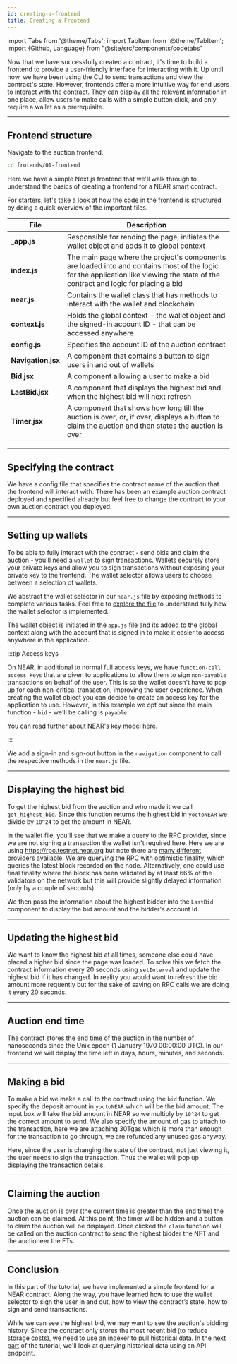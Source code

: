 ```yaml
---
id: creating-a-frontend
title: Creating a Frontend
---
```


import Tabs from '@theme/Tabs';
import TabItem from '@theme/TabItem';
import {Github, Language} from "@site/src/components/codetabs"

Now that we have successfully created a contract, it's time to build a frontend to provide a user-friendly interface for interacting with it. Up until now, we have been using the CLI to send transactions and view the contract's state. However, frontends offer a more intuitive way for end users to interact with the contract. They can display all the relevant information in one place, allow users to make calls with a simple button click, and only require a wallet as a prerequisite.

---

## Frontend structure

Navigate to the auction frontend.

```bash
cd frotends/01-frontend
```

Here we have a simple Next.js frontend that we'll walk through to understand the basics of creating a frontend for a NEAR smart contract.

For starters, let's take a look at how the code in the frontend is structured by doing a quick overview of the important files.

| File                             | Description                                                                     |
|----------------------------------|---------------------------------------------------------------------------------|
| **_app.js**           | Responsible for rending the page, initiates the wallet object and adds it to global context  |
| **index.js**          | The main page where the project's components are loaded into and contains most of the logic for the application like viewing the state of the contract and logic for placing a bid |
| **near.js**           | Contains the wallet class that has methods to interact with the wallet and blockchain |
| **context.js**        | Holds the global context - the wallet object and the signed-in account ID - that can be accessed anywhere |
| **config.js**         | Specifies the account ID of the auction contract |
| **Navigation.jsx**    | A component that contains a button to sign users in and out of wallets |
| **Bid.jsx**           | A component allowing a user to make a bid |
| **LastBid.jsx**       | A component that displays the highest bid and when the highest bid will next refresh |
| **Timer.jsx**         | A component that shows how long till the auction is over, or, if over, displays a button to claim the auction and then states the auction is over 

---

## Specifying the contract

We have a config file that specifies the contract name of the auction that the frontend will interact with. There has been an example auction contract deployed and specified already but feel free to change the contract to your own auction contract you deployed.

<Language value="javascript" language="javascript" showSingleFName={true}>
    <Github fname="config.js"
            url="https://github.com/near-examples/auctions-tutorial/blob/main/frontends/01-frontend/src/config.js"
            />
</Language>

---

## Setting up wallets

To be able to fully interact with the contract - send bids and claim the auction - you'll need a `wallet` to sign transactions. Wallets securely store your private keys and allow you to sign transactions without exposing your private key to the frontend. The wallet selector allows users to choose between a selection of wallets.

We abstract the wallet selector in our `near.js` file by exposing methods to complete various tasks. Feel free to [explore the file](https://github.com/near-examples/auctions-tutorial/blob/main/frontends/01-frontend/src/wallets/near.js) to understand fully how the wallet selector is implemented. 

The wallet object is initiated in the `app.js` file and its added to the global context along with the account that is signed in to make it easier to access anywhere in the application.

<Language value="javascript" language="javascript">
    <Github fname="_app.js" 
        url="https://github.com/near-examples/auctions-tutorial/blob/main/frontends/01-frontend/src/pages/_app.js#L13-L27"
        start="13" end="27" />
    <Github fname="context.js" 
        url="https://github.com/near-examples/auctions-tutorial/blob/main/frontends/01-frontend/src/context.js"
        />
</Language>

:::tip Access keys

On NEAR, in additional to normal full access keys, we have `function-call access keys` that are given to applications to allow them to sign `non-payable` transactions on behalf of the user. This is so the wallet doesn't have to pop up for each non-critical transaction, improving the user experience. When creating the wallet object you can decide to create an access key for the application to use. However, in this example we opt out since the main function - `bid` - we'll be calling is `payable`.

You can read further about NEAR's key model [here](../../protocol/access-keys.md).

:::

We add a sign-in and sign-out button in the `navigation` component to call the respective methods in the `near.js` file.

<Language value="javascript" language="javascript">
    <Github fname="Navigation.jsx" 
        url="https://github.com/near-examples/auctions-tutorial/blob/main/frontends/01-frontend/src/components/Navigation.jsx"
        />
    <Github fname="near.js" 
        url="https://github.com/near-examples/auctions-tutorial/blob/main/frontends/01-frontend/src/wallets/near.js#L58-L72"
        start="58" end="72" />
</Language>

---

## Displaying the highest bid

To get the highest bid from the auction and who made it we call `get_highest_bid`. Since this function returns the highest bid in `yoctoNEAR` we divide by `10^24` to get the amount in NEAR. 

<Language value="javascript" language="javascript">
    <Github fname="index.js" 
        url="https://github.com/near-examples/auctions-tutorial/blob/main/frontends/01-frontend/src/pages/index.js#L24-L29"
        start="24" end="29" />
    <Github fname="near.js" 
        url="https://github.com/near-examples/auctions-tutorial/blob/main/frontends/01-frontend/src/wallets/near.js#L82-L94"
        start="82" end="94" />
</Language>

In the wallet file, you'll see that we make a query to the RPC provider, since we are not signing a transaction the wallet isn't required here. Here we are using https://rpc.testnet.near.org but note there are [many different providers available](../../api/rpc/providers.md). We are querying the RPC with optimistic finality, which queries the latest block recorded on the node. Alternatively, one could use final finality where the block has been validated by at least 66% of the validators on the network but this will provide slightly delayed information (only by a couple of seconds).

We then pass the information about the highest bidder into the `LastBid` component to display the bid amount and the bidder's account Id.

<Language value="javascript" language="javascript">
    <Github fname="index.js" 
        url="https://github.com/near-examples/auctions-tutorial/blob/main/frontends/01-frontend/src/pages/index.js#L101"
        start="101" end="101" />
    <Github fname="LastBid.jsx" 
        url="https://github.com/near-examples/auctions-tutorial/blob/main/frontends/01-frontend/src/components/LastBid.jsx"
        />
</Language>

---

## Updating the highest bid

We want to know the highest bid at all times, someone else could have placed a higher bid since the page was loaded. To solve this we fetch the contract information every 20 seconds using `setInterval` and update the highest bid if it has changed. In reality you would want to refresh the bid amount more requently but for the sake of saving on RPC calls we are doing it every 20 seconds.

<Language value="javascript" language="javascript" showSingleFName={true}>
    <Github fname="index.js" 
        url="https://github.com/near-examples/auctions-tutorial/blob/main/frontends/01-frontend/src/pages/index.js#L47-L60"
        start="47" end="60" />
</Language>

---

## Auction end time

The contract stores the end time of the auction in the number of nanoseconds since the Unix epoch (1 January 1970 00:00:00 UTC). In our frontend we will display the time left in days, hours, minutes, and seconds.

<Language value="javascript" language="javascript" showSingleFName={true}>
    <Github fname="Timer.jsx" 
        url="https://github.com/near-examples/auctions-tutorial/blob/main/frontends/01-frontend/src/components/Timer.jsx#L11-L35"
        start="11" end="35" />
</Language>

---

## Making a bid

To make a bid we make a call to the contract using the `bid` function. We specify the deposit amount in `yoctoNEAR` which will be the bid amount. The input box will take the bid amount in NEAR so we multiply by `10^24` to get the correct amount to send. We also specify the amount of gas to attach to the transaction, here we are attaching 30Tgas which is more than enough for the transaction to go through, we are refunded any unused gas anyway.

Here, since the user is changing the state of the contract, not just viewing it, the user needs to sign the transaction. Thus the wallet will pop up displaying the transaction details.

<Language value="javascript" language="javascript">
    <Github fname="index.js" 
        url="https://github.com/near-examples/auctions-tutorial/blob/main/frontends/01-frontend/src/pages/index.js#L95-L105"
        start="95" end="105" />
    <Github fname="near.js" 
        url="https://github.com/near-examples/auctions-tutorial/blob/main/frontends/01-frontend/src/wallets/near.js#L107-L126"
        start="107" end="126"/>
</Language>

---

## Claiming the auction

Once the auction is over (the current time is greater than the end time) the auction can be claimed. At this point, the timer will be hidden and a button to claim the auction will be displayed. Once clicked the `claim` function will be called on the auction contract to send the highest bidder the NFT and the auctioneer the FTs.

<Language value="javascript" language="javascript" showSingleFName={true}>
    <Github fname="index.js" 
        url="https://github.com/near-examples/auctions-tutorial/blob/main/frontends/01-frontend/src/pages/index.js#L75-L82"
        start="75" end="82" />
</Language>

---

## Conclusion

In this part of the tutorial, we have implemented a simple frontend for a NEAR contract. Along the way, you have learned how to use the wallet selector to sign the user in and out, how to view the contract’s state, how to sign and send transactions.

While we can see the highest bid, we may want to see the auction's bidding history. Since the contract only stores the most recent bid (to reduce storage costs), we need to use an indexer to pull historical data. In the [next part](./2.2-indexing.md) of the tutorial, we'll look at querying historical data using an API endpoint.
